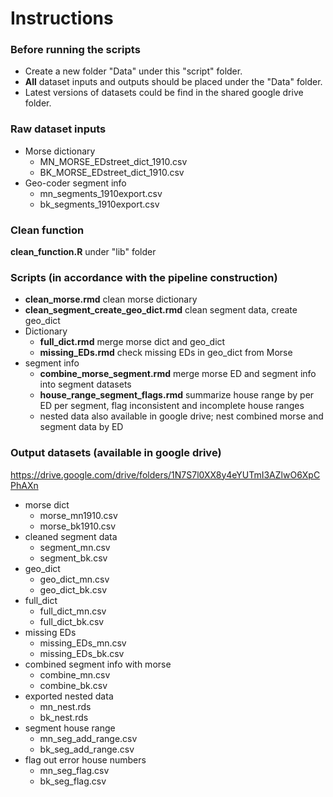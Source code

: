# Instructions

### Before running the scripts 
+ Create a new folder "Data" under this "script" folder.  
+ __All__ dataset inputs and outputs should be placed under the "Data" folder. 
+ Latest versions of datasets could be find in the shared google drive folder.

### Raw dataset inputs
* Morse dictionary  
  + MN_MORSE_EDstreet_dict_1910.csv
  + BK_MORSE_EDstreet_dict_1910.csv
* Geo-coder segment info
  + mn_segments_1910export.csv
  + bk_segments_1910export.csv
  
### Clean function
__clean_function.R__ under "lib" folder
  
### Scripts (in accordance with the pipeline construction)
* __clean_morse.rmd__ clean morse dictionary
* __clean_segment_create_geo_dict.rmd__ clean segment data, create geo_dict
* Dictionary
  + __full_dict.rmd__ merge morse dict and geo_dict
  + __missing_EDs.rmd__ check missing EDs in geo_dict from Morse
* segment info
  + __combine_morse_segment.rmd__ merge morse ED and segment info into segment datasets
  + __house_range_segment_flags.rmd__ summarize house range by per ED per segment, flag inconsistent and incomplete house ranges
  + nested data also available in google drive; nest combined morse and segment data by ED

### Output datasets (available in google drive)
https://drive.google.com/drive/folders/1N7S7l0XX8y4eYUTmI3AZlwO6XpCPhAXn

* morse dict
  + morse_mn1910.csv
  + morse_bk1910.csv
* cleaned segment data
  + segment_mn.csv
  + segment_bk.csv
* geo_dict
  + geo_dict_mn.csv
  + geo_dict_bk.csv
* full_dict
  + full_dict_mn.csv
  + full_dict_bk.csv
* missing EDs
  + missing_EDs_mn.csv
  + missing_EDs_bk.csv
* combined segment info with morse
  + combine_mn.csv
  + combine_bk.csv
* exported nested data
  + mn_nest.rds
  + bk_nest.rds
* segment house range
  + mn_seg_add_range.csv
  + bk_seg_add_range.csv
* flag out error house numbers
  + mn_seg_flag.csv
  + bk_seg_flag.csv
